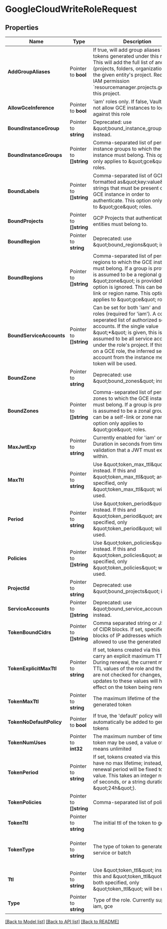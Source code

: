 # GoogleCloudWriteRoleRequest


## Properties

Name | Type | Description | Notes
------------ | ------------- | ------------- | -------------
**AddGroupAliases** | Pointer to **bool** | If true, will add group aliases to auth tokens generated under this role. This will add the full list of ancestors (projects, folders, organizations) for the given entity&#x27;s project. Requires IAM permission &#x60;resourcemanager.projects.get&#x60; on this project. | [optional] [default to false]
**AllowGceInference** | Pointer to **bool** | &#x27;iam&#x27; roles only. If false, Vault will not not allow GCE instances to login in against this role | [optional] [default to true]
**BoundInstanceGroup** | Pointer to **string** | Deprecated: use \&quot;bound_instance_groups\&quot; instead. | [optional] 
**BoundInstanceGroups** | Pointer to **[]string** | Comma-separated list of permitted instance groups to which the GCE instance must belong. This option only applies to \&quot;gce\&quot; roles. | [optional] 
**BoundLabels** | Pointer to **[]string** | Comma-separated list of GCP labels formatted as\&quot;key:value\&quot; strings that must be present on the GCE instance in order to authenticate. This option only applies to \&quot;gce\&quot; roles. | [optional] 
**BoundProjects** | Pointer to **[]string** | GCP Projects that authenticating entities must belong to. | [optional] 
**BoundRegion** | Pointer to **string** | Deprecated: use \&quot;bound_regions\&quot; instead. | [optional] 
**BoundRegions** | Pointer to **[]string** | Comma-separated list of permitted regions to which the GCE instance must belong. If a group is provided, it is assumed to be a regional group. If \&quot;zone\&quot; is provided, this option is ignored. This can be a self-link or region name. This option only applies to \&quot;gce\&quot; roles. | [optional] 
**BoundServiceAccounts** | Pointer to **[]string** | Can be set for both &#x27;iam&#x27; and &#x27;gce&#x27; roles (required for &#x27;iam&#x27;). A comma-seperated list of authorized service accounts. If the single value \&quot;*\&quot; is given, this is assumed to be all service accounts under the role&#x27;s project. If this is set on a GCE role, the inferred service account from the instance metadata token will be used. | [optional] 
**BoundZone** | Pointer to **string** | Deprecated: use \&quot;bound_zones\&quot; instead. | [optional] 
**BoundZones** | Pointer to **[]string** | Comma-separated list of permitted zones to which the GCE instance must belong. If a group is provided, it is assumed to be a zonal group. This can be a self-link or zone name. This option only applies to \&quot;gce\&quot; roles. | [optional] 
**MaxJwtExp** | Pointer to **string** | Currently enabled for &#x27;iam&#x27; only. Duration in seconds from time of validation that a JWT must expire within. | [optional] [default to "900"]
**MaxTtl** | Pointer to **string** | Use \&quot;token_max_ttl\&quot; instead. If this and \&quot;token_max_ttl\&quot; are both specified, only \&quot;token_max_ttl\&quot; will be used. | [optional] 
**Period** | Pointer to **string** | Use \&quot;token_period\&quot; instead. If this and \&quot;token_period\&quot; are both specified, only \&quot;token_period\&quot; will be used. | [optional] 
**Policies** | Pointer to **[]string** | Use \&quot;token_policies\&quot; instead. If this and \&quot;token_policies\&quot; are both specified, only \&quot;token_policies\&quot; will be used. | [optional] 
**ProjectId** | Pointer to **string** | Deprecated: use \&quot;bound_projects\&quot; instead | [optional] 
**ServiceAccounts** | Pointer to **[]string** | Deprecated: use \&quot;bound_service_accounts\&quot; instead. | [optional] 
**TokenBoundCidrs** | Pointer to **[]string** | Comma separated string or JSON list of CIDR blocks. If set, specifies the blocks of IP addresses which are allowed to use the generated token. | [optional] 
**TokenExplicitMaxTtl** | Pointer to **string** | If set, tokens created via this role carry an explicit maximum TTL. During renewal, the current maximum TTL values of the role and the mount are not checked for changes, and any updates to these values will have no effect on the token being renewed. | [optional] 
**TokenMaxTtl** | Pointer to **string** | The maximum lifetime of the generated token | [optional] 
**TokenNoDefaultPolicy** | Pointer to **bool** | If true, the &#x27;default&#x27; policy will not automatically be added to generated tokens | [optional] 
**TokenNumUses** | Pointer to **int32** | The maximum number of times a token may be used, a value of zero means unlimited | [optional] 
**TokenPeriod** | Pointer to **string** | If set, tokens created via this role will have no max lifetime; instead, their renewal period will be fixed to this value. This takes an integer number of seconds, or a string duration (e.g. \&quot;24h\&quot;). | [optional] 
**TokenPolicies** | Pointer to **[]string** | Comma-separated list of policies | [optional] 
**TokenTtl** | Pointer to **string** | The initial ttl of the token to generate | [optional] 
**TokenType** | Pointer to **string** | The type of token to generate, service or batch | [optional] [default to "default-service"]
**Ttl** | Pointer to **string** | Use \&quot;token_ttl\&quot; instead. If this and \&quot;token_ttl\&quot; are both specified, only \&quot;token_ttl\&quot; will be used. | [optional] 
**Type** | Pointer to **string** | Type of the role. Currently supported: iam, gce | [optional] 





[[Back to Model list]](../README.md#documentation-for-models) [[Back to API list]](../README.md#documentation-for-api-endpoints) [[Back to README]](../README.md)


